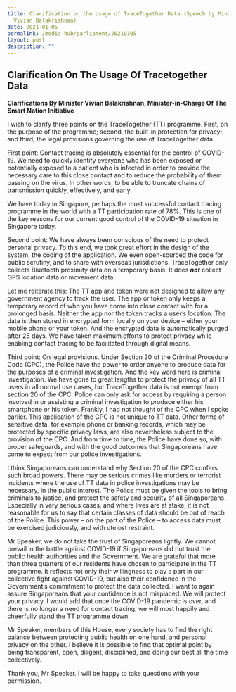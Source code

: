 ```yaml
---
title: Clarification on the Usage of TraceTogether Data (Speech by Minister
  Vivian Balakrishnan)
date: 2021-01-05
permalink: /media-hub/parliament/20210105
layout: post
description: ""
---
```




## Clarification On The Usage Of Tracetogether Data

**Clarifications By Minister Vivian Balakrishnan, Minister-in-Charge Of The Smart Nation Initiative**

I wish to clarify three points on the TraceTogether (TT) programme. First, on the purpose of the programme; second, the built-in protection for privacy; and third, the legal provisions governing the use of TraceTogether data.

First point: Contact tracing is absolutely essential for the control of COVID-19. We need to quickly identify everyone who has been exposed or potentially exposed to a patient who is infected in order to provide the necessary care to this close contact and to reduce the probability of them passing on the virus. In other words, to be able to truncate chains of transmission quickly, effectively, and early.

We have today in Singapore, perhaps the most successful contact tracing programme in the world with a TT participation rate of 78%. This is one of the key reasons for our current good control of the COVID-19 situation in Singapore today.

Second point: We have always been conscious of the need to protect personal privacy. To this end, we took great effort in the design of the system, the coding of the application. We even open-sourced the code for public scrutiny, and to share with overseas jurisdictions. TraceTogether only collects Bluetooth proximity data on a temporary basis. It does  **_not_** collect GPS location data or movement data.

Let me reiterate this: The TT app and token were not designed to allow any government agency to track the user. The app or token only keeps a temporary record of who you have come into close contact with for a prolonged basis. Neither the app nor the token tracks a user’s location. The data is then stored in encrypted form locally on your device – either your mobile phone or your token. And the encrypted data is automatically purged after 25 days. We have taken maximum efforts to protect privacy while enabling contact tracing to be facilitated through digital means.

Third point: On legal provisions.  Under Section 20 of the Criminal Procedure Code (CPC), the Police have the power to order anyone to produce data for the purposes of a criminal investigation. And the key word here is criminal investigation. We have gone to great lengths to protect the privacy of all TT users in all normal use cases, but TraceTogether data is not exempt from section 20 of the CPC. Police can only ask for access by requiring a person involved in or assisting a criminal investigation to produce either his smartphone or his token. Frankly, I had not thought of the CPC when I spoke earlier. This application of the CPC is not unique to TT data. Other forms of sensitive data, for example phone or banking records, which may be protected by specific privacy laws, are also nevertheless subject to the provision of the CPC. And from time to time, the Police have done so, with proper safeguards, and with the good outcomes that Singaporeans have come to expect from our police investigations.

I think Singaporeans can understand why Section 20 of the CPC confers such broad powers. There may be serious crimes like murders or terrorist incidents where the use of TT data in police investigations may be necessary, in the public interest. The Police must be given the tools to bring criminals to justice, and protect the safety and security of all Singaporeans. Especially in very serious cases, and where lives are at stake, it is not reasonable for us to say that certain classes of data should be out of reach of the Police. This power – on the part of the Police – to access data must be exercised judiciously, and with utmost restraint.

Mr Speaker, we do not take the trust of Singaporeans lightly. We cannot prevail in the battle against COVID-19 if Singaporeans did not trust the public health authorities and the Government. We are grateful that more than three quarters of our residents have chosen to participate in the TT programme. It reflects not only their willingness to play a part in our collective fight against COVID-19, but also their confidence in the Government’s commitment to protect the data collected. I want to again assure Singaporeans that your confidence is not misplaced. We will protect your privacy. I would add that once the COVID-19 pandemic is over, and there is no longer a need for contact tracing, we will most happily and cheerfully stand the TT programme down.

Mr Speaker, members of this House, every society has to find the right balance between protecting public health on one hand, and personal privacy on the other. I believe it is possible to find that optimal point by being transparent, open, diligent, disciplined, and doing our best all the time collectively.

Thank you, Mr Speaker. I will be happy to take questions with your permission.